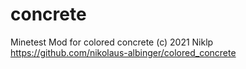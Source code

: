 # concrete
 Minetest Mod for colored concrete
 (c) 2021 Niklp 
 https://github.com/nikolaus-albinger/colored_concrete
